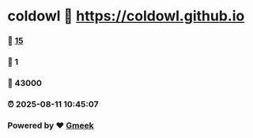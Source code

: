# coldowl :link: https://coldowl.github.io 
### :page_facing_up: [15](https://coldowl.github.io/tag.html) 
### :speech_balloon: 1 
### :hibiscus: 43000 
### :alarm_clock: 2025-08-11 10:45:07 
### Powered by :heart: [Gmeek](https://github.com/Meekdai/Gmeek)
